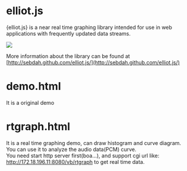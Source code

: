 # elliot.js

{elliot.js} is a near real time graphing library intended for use in web applications with frequently updated data streams.

<img src="http://sebdah.github.com/elliot.js/img/start.png">

More information about the library can be found at [http://sebdah.github.com/elliot.js/](http://sebdah.github.com/elliot.js/)

# demo.html
It is a original demo

# rtgraph.html
It is a real time graphing demo, can draw histogram and curve diagram.  
You can use it to analyze the audio data(PCM) curve.  
You need start http server first(boa...), and support cgi url like: http://172.18.196.11:8080/vb/rtgraph to get real time data.  
